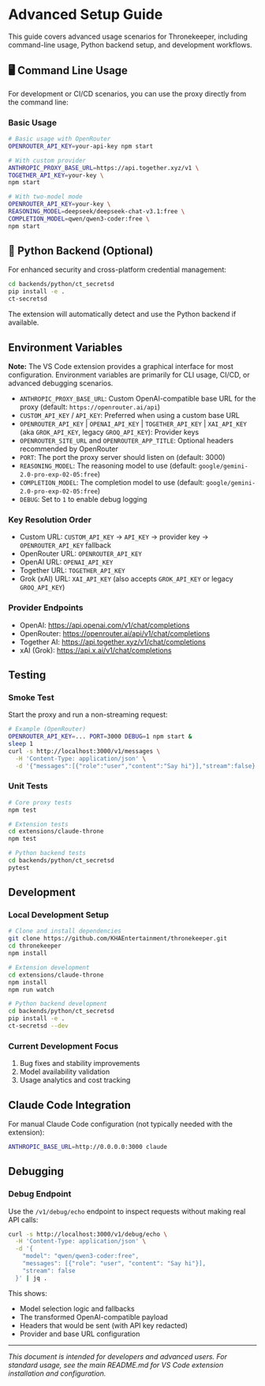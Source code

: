# Advanced Setup Guide

This guide covers advanced usage scenarios for Thronekeeper, including command-line usage, Python backend setup, and development workflows.

## 🖥️ Command Line Usage

For development or CI/CD scenarios, you can use the proxy directly from the command line:

### Basic Usage

```bash
# Basic usage with OpenRouter
OPENROUTER_API_KEY=your-api-key npm start

# With custom provider
ANTHROPIC_PROXY_BASE_URL=https://api.together.xyz/v1 \
TOGETHER_API_KEY=your-key \
npm start

# With two-model mode
OPENROUTER_API_KEY=your-key \
REASONING_MODEL=deepseek/deepseek-chat-v3.1:free \
COMPLETION_MODEL=qwen/qwen3-coder:free \
npm start
```

## 🔧 Python Backend (Optional)

For enhanced security and cross-platform credential management:

```bash
cd backends/python/ct_secretsd
pip install -e .
ct-secretsd
```

The extension will automatically detect and use the Python backend if available.

## Environment Variables

**Note:** The VS Code extension provides a graphical interface for most configuration. Environment variables are primarily for CLI usage, CI/CD, or advanced debugging scenarios.

- `ANTHROPIC_PROXY_BASE_URL`: Custom OpenAI-compatible base URL for the proxy (default: `https://openrouter.ai/api`)
- `CUSTOM_API_KEY` / `API_KEY`: Preferred when using a custom base URL
- `OPENROUTER_API_KEY` | `OPENAI_API_KEY` | `TOGETHER_API_KEY` | `XAI_API_KEY` (aka `GROK_API_KEY`, legacy `GROQ_API_KEY`): Provider keys
- `OPENROUTER_SITE_URL` and `OPENROUTER_APP_TITLE`: Optional headers recommended by OpenRouter
- `PORT`: The port the proxy server should listen on (default: 3000)
- `REASONING_MODEL`: The reasoning model to use (default: `google/gemini-2.0-pro-exp-02-05:free`)
- `COMPLETION_MODEL`: The completion model to use (default: `google/gemini-2.0-pro-exp-02-05:free`)
- `DEBUG`: Set to `1` to enable debug logging

### Key Resolution Order

- Custom URL: `CUSTOM_API_KEY` → `API_KEY` → provider key → `OPENROUTER_API_KEY` fallback
- OpenRouter URL: `OPENROUTER_API_KEY`
- OpenAI URL: `OPENAI_API_KEY`
- Together URL: `TOGETHER_API_KEY`
- Grok (xAI) URL: `XAI_API_KEY` (also accepts `GROK_API_KEY` or legacy `GROQ_API_KEY`)

### Provider Endpoints

- OpenAI: https://api.openai.com/v1/chat/completions
- OpenRouter: https://openrouter.ai/api/v1/chat/completions
- Together AI: https://api.together.xyz/v1/chat/completions
- xAI (Grok): https://api.x.ai/v1/chat/completions

## Testing

### Smoke Test

Start the proxy and run a non-streaming request:

```bash
# Example (OpenRouter)
OPENROUTER_API_KEY=... PORT=3000 DEBUG=1 npm start &
sleep 1
curl -s http://localhost:3000/v1/messages \
  -H 'Content-Type: application/json' \
  -d '{"messages":[{"role":"user","content":"Say hi"}],"stream":false}' | jq .
```

### Unit Tests

```bash
# Core proxy tests
npm test

# Extension tests
cd extensions/claude-throne
npm test

# Python backend tests
cd backends/python/ct_secretsd
pytest
```

## Development

### Local Development Setup

```bash
# Clone and install dependencies
git clone https://github.com/KHAEntertainment/thronekeeper.git
cd thronekeeper
npm install

# Extension development
cd extensions/claude-throne
npm install
npm run watch

# Python backend development
cd backends/python/ct_secretsd
pip install -e .
ct-secretsd --dev
```

### Current Development Focus

1. Bug fixes and stability improvements
2. Model availability validation
3. Usage analytics and cost tracking

## Claude Code Integration

For manual Claude Code configuration (not typically needed with the extension):

```bash
ANTHROPIC_BASE_URL=http://0.0.0.0:3000 claude
```

## Debugging

### Debug Endpoint

Use the `/v1/debug/echo` endpoint to inspect requests without making real API calls:

```bash
curl -s http://localhost:3000/v1/debug/echo \
  -H 'Content-Type: application/json' \
  -d '{
    "model": "qwen/qwen3-coder:free",
    "messages": [{"role": "user", "content": "Say hi"}],
    "stream": false
  }' | jq .
```

This shows:
- Model selection logic and fallbacks
- The transformed OpenAI-compatible payload
- Headers that would be sent (with API key redacted)
- Provider and base URL configuration

---

*This document is intended for developers and advanced users. For standard usage, see the main README.md for VS Code extension installation and configuration.*

